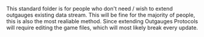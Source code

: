 This standard folder is for people who don't need / wish to extend outgauges existing data stream. This will be fine for the majority of people, this is also the most realiable method. Since extending Outgauges Protocols will require editing the game files, which will most likely break every update.
